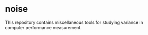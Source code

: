 # noise

This repository contains miscellaneous tools for studying variance in computer performance measurement.
